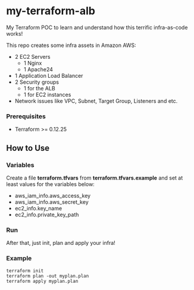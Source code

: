 # my-terraform-alb

My Terraform POC to learn and understand how this terrific infra-as-code works!

This repo creates some infra assets in Amazon AWS:
* 2 EC2 Servers
  * 1 Nginx
  * 1 Apache24
* 1 Application Load Balancer
* 2 Security groups
  * 1 for the ALB
  * 1 for EC2 instances 
* Network issues like VPC, Subnet, Target Group, Listeners and etc.

### Prerequisites ###

* Terraform >= 0.12.25

## How to Use ##

### Variables ###

Create a file **terraform.tfvars** from **terraform.tfvars.example** and set at least values for the variables below:
* aws_iam_info.aws_access_key
* aws_iam_info.aws_secret_key
* ec2_info.key_name
* ec2_info.private_key_path

### Run ###

After that, just init, plan and apply your infra!

### Example ####
```
terraform init
terraform plan -out myplan.plan
terraform apply myplan.plan
```



